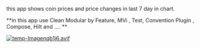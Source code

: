 this app shows coin prices and price changes in last 7 day in chart.

**in this app use Clean Modular by Feature, MVi , Test, Convention Plugin , Compose, Hilt  and  .... **

[![temp-Imagenqb1j6.avif](https://i.postimg.cc/d01FZ9Cv/temp-Imagenqb1j6.avif)](https://postimg.cc/XrTmTdxD)
